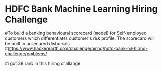 # HDFC Bank Machine Learning Hiring Challenge
#To build a banking behavioural scorecard (model) for Self-employed customers which differentiates customer's risk profile. 
The scorecard will be built in unsecured disbursals
#https://www.hackerearth.com/challenge/hiring/hdfc-bank-ml-hiring-challenge/problems/

#i got 38 rank in this hiring challange.
